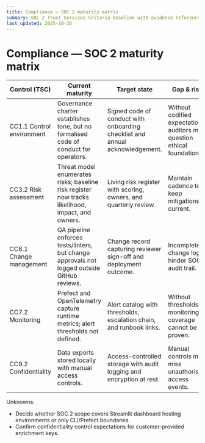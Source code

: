 ```yaml
---
title: Compliance — SOC 2 maturity matrix
summary: SOC 2 Trust Services Criteria baseline with evidence references, owners, and remediation actions.
last_updated: 2025-10-26
---
```


# Compliance — SOC 2 maturity matrix

| Control (TSC) | Current maturity | Target state | Gap & risk | Risk severity | Evidence | Control owner | Remediation |
| --- | --- | --- | --- | --- | --- | --- | --- |
| CC1.1 Control environment | Governance charter establishes tone, but no formalised code of conduct for operators. | Signed code of conduct with onboarding checklist and annual acknowledgement. | Without codified expectations, auditors may question ethical foundation. | Medium | [`docs/governance/project-charter.md`](../../governance/project-charter.md). | Leadership & People Ops | [Backlog: SOC2-001](../remediation-backlog.md#soc2-001-publish-code-of-conduct) |
| CC3.2 Risk assessment | Threat model enumerates risks; baseline risk register now tracks likelihood, impact, and owners. | Living risk register with scoring, owners, and quarterly review. | Maintain cadence to keep mitigations current. | Medium | [`docs/security/risk-register.md`](../../security/risk-register.md); [`docs/security/threat-model.md`](../../security/threat-model.md). | Security | [Backlog: SOC2-002](../remediation-backlog.md#soc2-002-maintain-risk-register) |
| CC6.1 Change management | QA pipeline enforces tests/linters, but change approvals not logged outside GitHub reviews. | Change record capturing reviewer sign-off and deployment outcome. | Incomplete change logs hinder SOC 2 audit trail. | Medium | [`.github/workflows/process-data.yml`](../../../.github/workflows/process-data.yml); GitHub PR history. | Engineering | [Backlog: SOC2-003](../remediation-backlog.md#soc2-003-enhance-change-records) |
| CC7.2 Monitoring | Prefect and OpenTelemetry capture runtime metrics; alert thresholds not defined. | Alert catalog with thresholds, escalation chain, and runbook links. | Without thresholds, monitoring coverage cannot be proven. | Medium | [`docs/metrics/metrics-plan.md`](../../metrics/metrics-plan.md); Prefect telemetry configuration. | Observability | [Backlog: SOC2-004](../remediation-backlog.md#soc2-004-define-alert-thresholds) |
| CC9.2 Confidentiality | Data exports stored locally with manual access controls. | Access-controlled storage with audit logging and encryption at rest. | Manual controls may miss unauthorised access events. | High | [`docs/explanations/architecture.md`](../../explanations/architecture.md); export logs to be archived under `dist/logs/access/`. | Platform | [Backlog: SOC2-005](../remediation-backlog.md#soc2-005-harden-confidentiality-controls) |

Unknowns:

- Decide whether SOC 2 scope covers Streamlit dashboard hosting environments or only CLI/Prefect boundaries.
- Confirm confidentiality control expectations for customer-provided enrichment keys.
